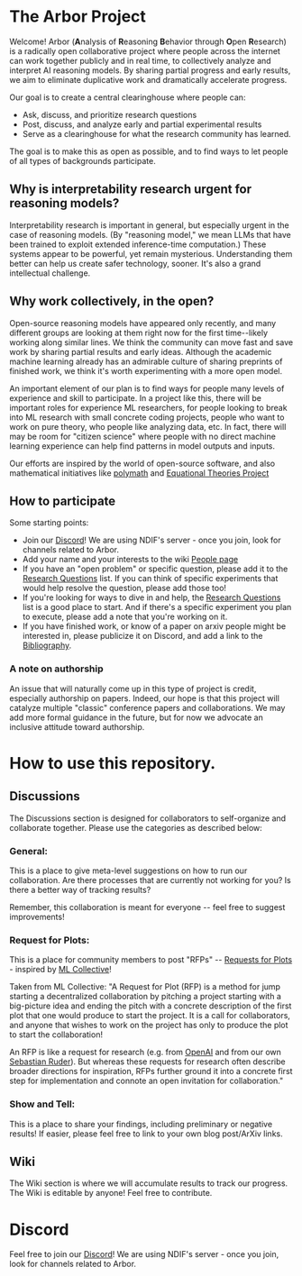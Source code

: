 # The Arbor Project

Welcome! 
Arbor (**A**nalysis of **R**easoning **B**ehavior through **O**pen **R**esearch)  is a radically open collaborative project where people across the internet can work together publicly and in real time, to collectively analyze and interpret AI reasoning models. 
By sharing partial progress and early results, we aim to eliminate duplicative work and dramatically accelerate progress.

Our goal is to create a central clearinghouse where people can:
* Ask, discuss, and prioritize research questions
* Post, discuss, and analyze early and partial experimental results
* Serve as a clearinghouse for what the research community has learned.
  
The goal is to make this as open as possible, and to find ways to let people of all types of backgrounds participate.


## Why is interpretability research urgent for reasoning models?

Interpretability research is important in general, but especially urgent in the case of reasoning models. (By "reasoning model," we mean LLMs that have been trained to exploit extended inference-time computation.) These systems appear to be powerful, yet remain mysterious. Understanding them better can help us create safer technology, sooner. It's also a grand intellectual challenge.


## Why work collectively, in the open?

Open-source reasoning models have appeared only recently, and many different groups are looking at them right now for the first time--likely working along similar lines. We think the community can move fast and save work by sharing partial results and early ideas. Although the academic machine learning already has an admirable culture of sharing preprints of finished work, we think it's worth experimenting with a more open model.

An important element of our plan is to find ways for people many levels of experience and skill to participate. In a project like this, there will be important roles for experience ML researchers, for people looking to break into ML research with  small concrete coding projects, people who want to work on pure theory, who people like analyzing data, etc. In fact, there will may be room for "citizen science" where people with no direct machine learning experience can help find patterns in model outputs and inputs.

Our efforts are inspired by the world of open-source software, and also mathematical initiatives like [polymath](https://en.wikipedia.org/wiki/Polymath_Project) and [Equational Theories Project](https://teorth.github.io/equational_theories)

## How to participate

Some starting points:

* Join our [Discord](https://discord.gg/3k6wnyk5)! We are using NDIF's server - once you join, look for channels related to Arbor.
* Add your name and your interests to the wiki [People page](https://github.com/Arbor1/Arbor/wiki/People)
* If you have an "open problem" or specific question, please add it to the [Research Questions](https://github.com/Arbor1/Arbor/wiki/Research-Questions) list. If you can think of specific experiments that would help resolve the question, please add those too!
* If you're looking for ways to dive in and help, the [Research Questions](https://github.com/Arbor1/Arbor/wiki/Research-Questions) list is a good place to start. And if there's a specific experiment you plan to execute, please add a note that you're working on it.
* If you have finished work, or know of a paper on arxiv people might be interested in, please publicize it on Discord, and add a link to the [Bibliography](https://github.com/Arbor1/Arbor/wiki/Bibliography).


### A note on authorship

An issue that will naturally come up in this type of project is credit, especially authorship on papers. Indeed, our hope is that this project will catalyze multiple "classic" conference papers and collaborations. We may add more formal guidance in the future, but for now we advocate an inclusive attitude toward authorship. 


# How to use this repository.

## Discussions

The Discussions section is designed for collaborators to self-organize and collaborate together. Please use the categories as described below:

### General:

This is a place to give meta-level suggestions on how to run our collaboration. Are there processes that are currently not working for you? Is there a better way of tracking results?

Remember, this collaboration is meant for everyone -- feel free to suggest improvements!


### Request for Plots:

This is a place for community members to post "RFPs" -- [Requests for Plots](https://mlcollective.org/rfp/) - inspired by [ML Collective](https://mlcollective.org/)!

Taken from ML Collective:
"A Request for Plot (RFP) is a method for jump starting a decentralized collaboration by pitching a project starting with a big-picture idea and ending the pitch with a concrete description of the first plot that one would produce to start the project. It is a call for collaborators, and anyone that wishes to work on the project has only to produce the plot to start the collaboration!

An RFP is like a request for research (e.g. from [OpenAI](https://github.com/openai/requests-for-research) and from our own [Sebastian Ruder](https://ruder.io/requests-for-research/)). But whereas these requests for research often describe broader directions for inspiration, RFPs further ground it into a concrete first step for implementation and connote an open invitation for collaboration."

### Show and Tell:

This is a place to share your findings, including preliminary or negative results! If easier, please feel free to link to your own blog post/ArXiv links.

## Wiki

The Wiki section is where we will accumulate results to track our progress. The Wiki is editable by anyone! Feel free to contribute.

# Discord

Feel free to join our [Discord](https://discord.gg/3k6wnyk5)! We are using NDIF's server - once you join, look for channels related to Arbor.

